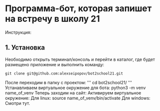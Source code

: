 # Программа-бот, которая запишет на встречу в школу 21 #

Инструкция:

## 1. Установка ##

Необходимо открыть терминал/консоль и перейти в каталог, где будет размещено приложение и выполнить команду: 
```
git clone git@github.com:alexseipopov/bot2school21.git
```

После переходим в папку с проектом:
'''
cd bot2school21/
'''
Устанавливаем виртуальное окружение для бота:
python3 -m venv name_of_venv
Теперь заходим на сайт: 
Активируем виртуальное окружение:
Для linux: 
source name_of_venv/bin/activate
Для windows:
Смотри тут.
